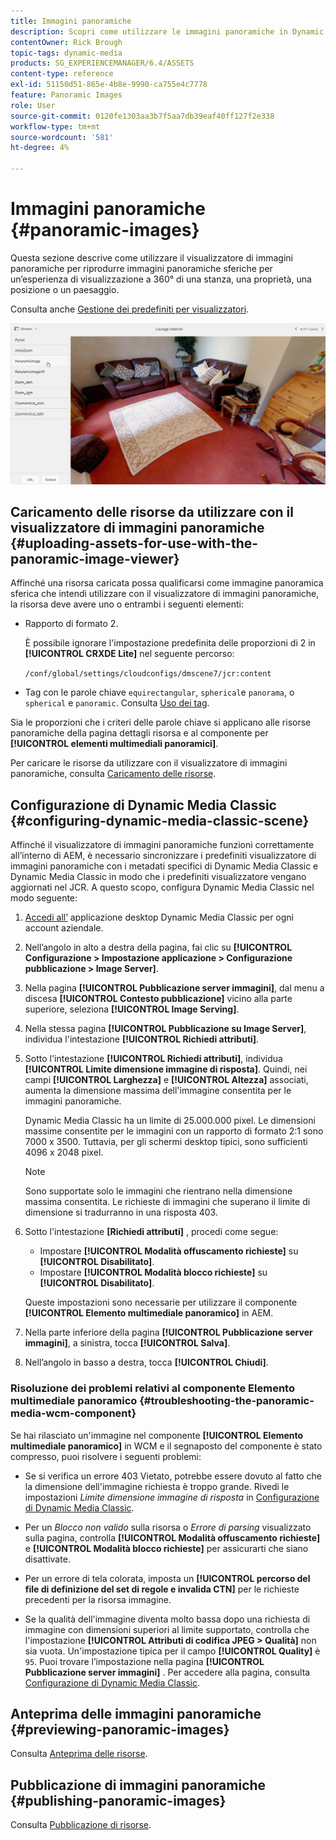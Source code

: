 ```yaml
---
title: Immagini panoramiche
description: Scopri come utilizzare le immagini panoramiche in Dynamic Media.
contentOwner: Rick Brough
topic-tags: dynamic-media
products: SG_EXPERIENCEMANAGER/6.4/ASSETS
content-type: reference
exl-id: 51150d51-865e-4b8e-9990-ca755e4c7778
feature: Panoramic Images
role: User
source-git-commit: 0120fe1303aa3b7f5aa7db39eaf40ff127f2e338
workflow-type: tm+mt
source-wordcount: '581'
ht-degree: 4%

---
```


# Immagini panoramiche {#panoramic-images}

Questa sezione descrive come utilizzare il visualizzatore di immagini panoramiche per riprodurre immagini panoramiche sferiche per un’esperienza di visualizzazione a 360° di una stanza, una proprietà, una posizione o un paesaggio.

Consulta anche [Gestione dei predefiniti per visualizzatori](managing-viewer-presets.md).

![panoramico-immagine2](assets/panoramic-image2.png)

## Caricamento delle risorse da utilizzare con il visualizzatore di immagini panoramiche {#uploading-assets-for-use-with-the-panoramic-image-viewer}

Affinché una risorsa caricata possa qualificarsi come immagine panoramica sferica che intendi utilizzare con il visualizzatore di immagini panoramiche, la risorsa deve avere uno o entrambi i seguenti elementi:

* Rapporto di formato 2.

   È possibile ignorare l&#39;impostazione predefinita delle proporzioni di 2 in **[!UICONTROL CRXDE Lite]** nel seguente percorso:

   `/conf/global/settings/cloudconfigs/dmscene7/jcr:content`

* Tag con le parole chiave `equirectangular`, `spherical`e `panorama`, o `spherical` e `panoramic`. Consulta [Uso dei tag](/help/sites-authoring/tags.md).

Sia le proporzioni che i criteri delle parole chiave si applicano alle risorse panoramiche della pagina dettagli risorsa e al componente per **[!UICONTROL elementi multimediali panoramici]**.

Per caricare le risorse da utilizzare con il visualizzatore di immagini panoramiche, consulta [Caricamento delle risorse](managing-assets-touch-ui.md#uploading-assets).

## Configurazione di Dynamic Media Classic {#configuring-dynamic-media-classic-scene}

Affinché il visualizzatore di immagini panoramiche funzioni correttamente all’interno di AEM, è necessario sincronizzare i predefiniti visualizzatore di immagini panoramiche con i metadati specifici di Dynamic Media Classic e Dynamic Media Classic in modo che i predefiniti visualizzatore vengano aggiornati nel JCR. A questo scopo, configura Dynamic Media Classic nel modo seguente:

1. [Accedi all’](https://experienceleague.adobe.com/docs/dynamic-media-classic/using/intro/dynamic-media-classic-desktop-app.html#system-requirements-dmc-app) applicazione desktop Dynamic Media Classic per ogni account aziendale.

1. Nell’angolo in alto a destra della pagina, fai clic su **[!UICONTROL Configurazione > Impostazione applicazione > Configurazione pubblicazione > Image Server]**.
1. Nella pagina **[!UICONTROL Pubblicazione server immagini]**, dal menu a discesa **[!UICONTROL Contesto pubblicazione]** vicino alla parte superiore, seleziona **[!UICONTROL Image Serving]**.

1. Nella stessa pagina **[!UICONTROL Pubblicazione su Image Server]**, individua l&#39;intestazione **[!UICONTROL Richiedi attributi]**.
1. Sotto l&#39;intestazione **[!UICONTROL Richiedi attributi]**, individua **[!UICONTROL Limite dimensione immagine di risposta]**. Quindi, nei campi **[!UICONTROL Larghezza]** e **[!UICONTROL Altezza]** associati, aumenta la dimensione massima dell&#39;immagine consentita per le immagini panoramiche.

   Dynamic Media Classic ha un limite di 25.000.000 pixel. Le dimensioni massime consentite per le immagini con un rapporto di formato 2:1 sono 7000 x 3500. Tuttavia, per gli schermi desktop tipici, sono sufficienti 4096 x 2048 pixel.

   >[!NOTE]
   >
   >Sono supportate solo le immagini che rientrano nella dimensione massima consentita. Le richieste di immagini che superano il limite di dimensione si tradurranno in una risposta 403.

1. Sotto l&#39;intestazione **[Richiedi attributi]** , procedi come segue:

   * Impostare **[!UICONTROL Modalità offuscamento richieste]** su **[!UICONTROL Disabilitato]**.
   * Impostare **[!UICONTROL Modalità blocco richieste]** su **[!UICONTROL Disabilitato]**.

   Queste impostazioni sono necessarie per utilizzare il componente **[!UICONTROL Elemento multimediale panoramico]** in AEM.

1. Nella parte inferiore della pagina **[!UICONTROL Pubblicazione server immagini]**, a sinistra, tocca **[!UICONTROL Salva]**.

1. Nell’angolo in basso a destra, tocca **[!UICONTROL Chiudi]**.

### Risoluzione dei problemi relativi al componente Elemento multimediale panoramico {#troubleshooting-the-panoramic-media-wcm-component}

Se hai rilasciato un&#39;immagine nel componente **[!UICONTROL Elemento multimediale panoramico]** in WCM e il segnaposto del componente è stato compresso, puoi risolvere i seguenti problemi:

* Se si verifica un errore 403 Vietato, potrebbe essere dovuto al fatto che la dimensione dell&#39;immagine richiesta è troppo grande. Rivedi le impostazioni *Limite dimensione immagine di risposta* in [Configurazione di Dynamic Media Classic](#configuring-dynamic-media-classic-scene).

* Per un *Blocco non valido* sulla risorsa o *Errore di parsing* visualizzato sulla pagina, controlla **[!UICONTROL Modalità offuscamento richieste]** e **[!UICONTROL Modalità blocco richieste]** per assicurarti che siano disattivate.
* Per un errore di tela colorata, imposta un **[!UICONTROL percorso del file di definizione del set di regole e invalida CTN]** per le richieste precedenti per la risorsa immagine.
* Se la qualità dell&#39;immagine diventa molto bassa dopo una richiesta di immagine con dimensioni superiori al limite supportato, controlla che l&#39;impostazione **[!UICONTROL Attributi di codifica JPEG > Qualità]** non sia vuota. Un&#39;impostazione tipica per il campo **[!UICONTROL Quality]** è `95`. Puoi trovare l’impostazione nella pagina **[!UICONTROL Pubblicazione server immagini]** . Per accedere alla pagina, consulta [Configurazione di Dynamic Media Classic](#configuring-dynamic-media-classic-scene).

## Anteprima delle immagini panoramiche {#previewing-panoramic-images}

Consulta [Anteprima delle risorse](previewing-assets.md).

## Pubblicazione di immagini panoramiche {#publishing-panoramic-images}

Consulta [Pubblicazione di risorse](publishing-dynamicmedia-assets.md).
